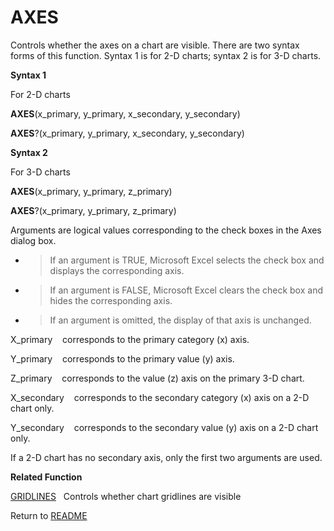 # AXES

Controls whether the axes on a chart are visible. There are two syntax
forms of this function. Syntax 1 is for 2-D charts; syntax 2 is for 3-D
charts.

**Syntax 1**

For 2-D charts

**AXES**(x\_primary, y\_primary, x\_secondary, y\_secondary)

**AXES**?(x\_primary, y\_primary, x\_secondary, y\_secondary)

**Syntax 2**

For 3-D charts

**AXES**(x\_primary, y\_primary, z\_primary)

**AXES**?(x\_primary, y\_primary, z\_primary)

Arguments are logical values corresponding to the check boxes in the
Axes dialog box.

  - > If an argument is TRUE, Microsoft Excel selects the check box and
    > displays the corresponding axis.

  - > If an argument is FALSE, Microsoft Excel clears the check box and
    > hides the corresponding axis.

  - > If an argument is omitted, the display of that axis is unchanged.


X\_primary&nbsp;&nbsp;&nbsp;&nbsp;corresponds to the primary category
(x) axis.

Y\_primary&nbsp;&nbsp;&nbsp;&nbsp;corresponds to the primary value (y)
axis.

Z\_primary&nbsp;&nbsp;&nbsp;&nbsp;corresponds to the value (z) axis on
the primary 3-D chart.

X\_secondary&nbsp;&nbsp;&nbsp;&nbsp;corresponds to the secondary
category (x) axis on a 2-D chart only.

Y\_secondary&nbsp;&nbsp;&nbsp;&nbsp;corresponds to the secondary value
(y) axis on a 2-D chart only.

If a 2-D chart has no secondary axis, only the first two arguments are
used.

**Related Function**

[GRIDLINES](GRIDLINES.md)&nbsp;&nbsp;&nbsp;Controls whether chart gridlines are visible



Return to [README](README.md#A)

